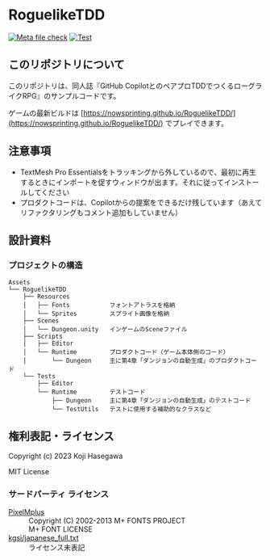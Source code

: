 # RoguelikeTDD

[![Meta file check](https://github.com/nowsprinting/RoguelikeTDD/actions/workflows/metacheck.yml/badge.svg)](https://github.com/nowsprinting/RoguelikeTDD/actions/workflows/metacheck.yml)
[![Test](https://github.com/nowsprinting/RoguelikeTDD/actions/workflows/test.yml/badge.svg)](https://github.com/nowsprinting/RoguelikeTDD/actions/workflows/test.yml)



## このリポジトリについて

このリポジトリは、同人誌『GitHub CopilotとのペアプロTDDでつくるローグライクRPG』のサンプルコードです。

ゲームの最新ビルドは [https://nowsprinting.github.io/RoguelikeTDD/](https://nowsprinting.github.io/RoguelikeTDD/) でプレイできます。



## 注意事項

- TextMesh Pro Essentialsをトラッキングから外しているので、最初に再生するときにインポートを促すウィンドウが出ます。それに従ってインストールしてください
- プロダクトコードは、Copilotからの提案をできるだけ残しています（あえてリファクタリングもコメント追加もしていません）



## 設計資料

### プロジェクトの構造

```
Assets
└── RoguelikeTDD
    ├── Resources
    │   ├── Fonts           フォントアトラスを格納
    │   └── Sprites         スプライト画像を格納
    ├── Scenes
    │   └── Dungeon.unity   インゲームのSceneファイル
    ├── Scripts
    │   ├── Editor
    │   └── Runtime         プロダクトコード（ゲーム本体側のコード）
    │       └── Dungeon     主に第4章「ダンジョンの自動生成」のプロダクトコード
    └── Tests
        ├── Editor
        └── Runtime         テストコード
            ├── Dungeon     主に第4章「ダンジョンの自動生成」のテストコード
            └── TestUtils   テストに使用する補助的なクラスなど
```



## 権利表記・ライセンス

Copyright (c) 2023 Koji Hasegawa

MIT License


### サードパーティ ライセンス

<dl>
  <dt><a href="https://itouhiro.hatenablog.com/entry/20130602/font">PixelMplus</a></dt>
  <dd>Copyright (C) 2002-2013 M+ FONTS PROJECT<br/>
    M+ FONT LICENSE</dd>
  <dt><a href="https://gist.github.com/kgsi/ed2f1c5696a2211c1fd1e1e198c96ee4">kgsi/japanese_full.txt</a></dt>
  <dd>ライセンス未表記</dd>
</dl>
